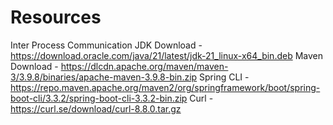 # Resources
Inter Process Communication
JDK Download - https://download.oracle.com/java/21/latest/jdk-21_linux-x64_bin.deb
Maven Download - https://dlcdn.apache.org/maven/maven-3/3.9.8/binaries/apache-maven-3.9.8-bin.zip
Spring CLI - https://repo.maven.apache.org/maven2/org/springframework/boot/spring-boot-cli/3.3.2/spring-boot-cli-3.3.2-bin.zip
Curl - https://curl.se/download/curl-8.8.0.tar.gz
